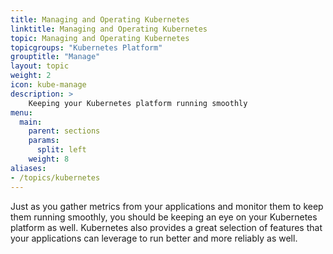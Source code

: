 ```yaml
---
title: Managing and Operating Kubernetes
linktitle: Managing and Operating Kubernetes
topic: Managing and Operating Kubernetes
topicgroups: "Kubernetes Platform"
grouptitle: "Manage"
layout: topic
weight: 2
icon: kube-manage
description: >
    Keeping your Kubernetes platform running smoothly
menu:
  main:
    parent: sections
    params:
      split: left
    weight: 8
aliases:
- /topics/kubernetes
---
```


Just as you gather metrics from your applications and monitor them to keep them running smoothly, you should be keeping an eye on your Kubernetes platform as well. Kubernetes also provides a great selection of features that your applications can leverage to run better and more reliably as well.